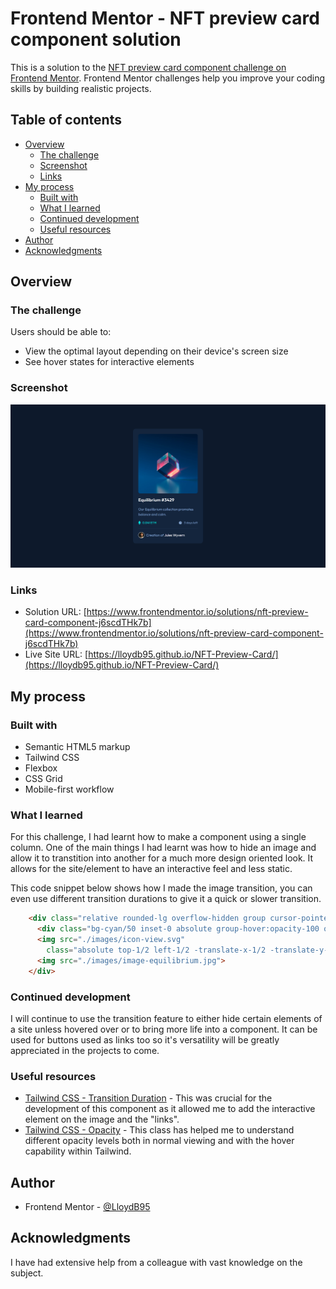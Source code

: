 # Frontend Mentor - NFT preview card component solution

This is a solution to the [NFT preview card component challenge on Frontend Mentor](https://www.frontendmentor.io/challenges/nft-preview-card-component-SbdUL_w0U). Frontend Mentor challenges help you improve your coding skills by building realistic projects. 

## Table of contents

- [Overview](#overview)
  - [The challenge](#the-challenge)
  - [Screenshot](#screenshot)
  - [Links](#links)
- [My process](#my-process)
  - [Built with](#built-with)
  - [What I learned](#what-i-learned)
  - [Continued development](#continued-development)
  - [Useful resources](#useful-resources)
- [Author](#author)
- [Acknowledgments](#acknowledgments)


## Overview

### The challenge

Users should be able to:

- View the optimal layout depending on their device's screen size
- See hover states for interactive elements

### Screenshot

![](./screenshot.jpg)


### Links

- Solution URL: [https://www.frontendmentor.io/solutions/nft-preview-card-component-j6scdTHk7b](https://www.frontendmentor.io/solutions/nft-preview-card-component-j6scdTHk7b)
- Live Site URL: [https://lloydb95.github.io/NFT-Preview-Card/](https://lloydb95.github.io/NFT-Preview-Card/)

## My process

### Built with

- Semantic HTML5 markup
- Tailwind CSS
- Flexbox
- CSS Grid
- Mobile-first workflow

### What I learned

For this challenge, I had learnt how to make a component using a single column. One of the main things I had learnt was how to hide an image and allow it to transtition into another for a much more design oriented look. It allows for the site/element to have an interactive feel and less static. 

This code snippet below shows how I made the image transition, you can even use different transition durations to give it a quick or slower transition.

```html
    <div class="relative rounded-lg overflow-hidden group cursor-pointer">
      <div class="bg-cyan/50 inset-0 absolute group-hover:opacity-100 opacity-0 duration-300 transition"></div>
      <img src="./images/icon-view.svg"
        class="absolute top-1/2 left-1/2 -translate-x-1/2 -translate-y-1/2 opacity-0 group-hover:opacity-100 duration-300 transition">
      <img src="./images/image-equilibrium.jpg">
    </div>
```

### Continued development

I will continue to use the transition feature to either hide certain elements of a site unless hovered over or to bring more life into a component. It can be used for buttons used as links too so it's versatility will be greatly appreciated in the projects to come.

### Useful resources

- [Tailwind CSS - Transition Duration](https://tailwindcss.com/docs/transition-duration) - This was crucial for the development of this component as it allowed me to add the interactive element on the image and the "links".
- [Tailwind CSS - Opacity](https://tailwindcss.com/docs/opacity) - This class has helped me to understand different opacity levels both in normal viewing and with the hover capability within Tailwind.

## Author

- Frontend Mentor - [@LloydB95](https://www.frontendmentor.io/profile/LloydB95)

## Acknowledgments

I have had extensive help from a colleague with vast knowledge on the subject.
